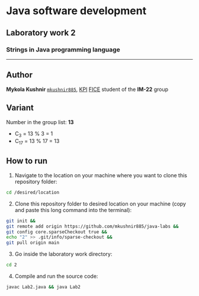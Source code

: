 # Java software development
## Laboratory work 2
### Strings in Java programming language

---

## Author
**Mykola Kushnir** <code>[mkushnir885](https://github.com/mkushnir885)</code>, [KPI](https://kpi.ua/) [FICE](https://fiot.kpi.ua/) student of the **IM-22** group

## Variant
Number in the group list: **13**
- C<sub>3</sub> = 13 % 3 = 1
- C<sub>17</sub> = 13 % 17 = 13

## How to run

1. Navigate to the location on your machine where you want to clone this repository folder:
```bash
cd /desired/location
```

2. Clone this repository folder to desired location on your machine (copy and paste this long command into the terminal):
```bash
git init &&
git remote add origin https://github.com/mkushnir885/java-labs &&
git config core.sparseCheckout true &&
echo "2" >> .git/info/sparse-checkout &&
git pull origin main
```

3. Go inside the laboratory work directory:
```bash
cd 2
```

4. Compile and run the source code:
```bash
javac Lab2.java && java Lab2
```
